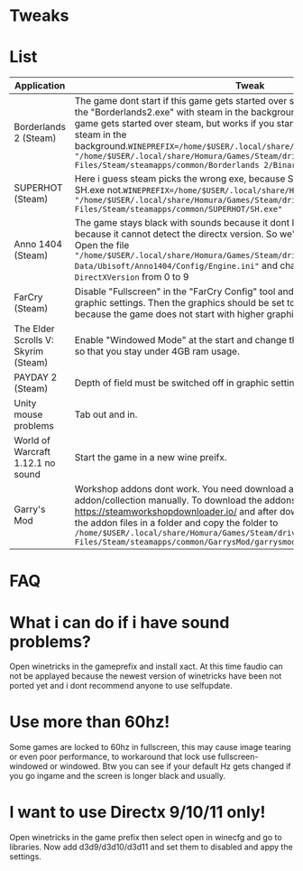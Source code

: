 # Tweaks


# List
Application | Tweak
------------ | -------------
 Borderlands 2 (Steam) | The game dont start if this game gets started over steam, but works if you start the "Borderlands2.exe" with steam in the background. The game dont start if this game gets started over steam, but works if you start the "Borderlands2.exe" with steam in the background.`WINEPREFIX=/home/$USER/.local/share/Homura/Games/Steam wine "/home/$USER/.local/share/Homura/Games/Steam/drive_c/Program Files/Steam/steamapps/common/Borderlands 2/Binaries/Win32/Borderlands2.exe"`
SUPERHOT (Steam) | Here i guess steam picks the wrong exe, because SUPERHOT.exe crashs but SH.exe not.`WINEPREFIX=/home/$USER/.local/share/Homura/Games/Steam wine "/home/$USER/.local/share/Homura/Games/Steam/drive_c/Program Files/Steam/steamapps/common/SUPERHOT/SH.exe"`
Anno 1404 (Steam) |The game stays black with sounds because it dont know how to render something because it cannot detect the directx version. So we'll have to set it ourselves. Open the file `"/home/$USER/.local/share/Homura/Games/Steam/drive_c/users/$USER/Application Data/Ubisoft/Anno1404/Config/Engine.ini"` and change the setting `DirectXVersion` from 0 to 9
FarCry (Steam) | Disable "Fullscreen" in the "FarCry Config" tool and let automatically detect the graphic settings. Then the graphics should be set to the worst, this is also correct because the game does not start with higher graphics settings.
The Elder Scrolls V: Skyrim (Steam) | Enable "Windowed Mode" at the start and change the graphic settings to very low so that you stay under 4GB ram usage.
PAYDAY 2 (Steam) | Depth of field must be switched off in graphic settings to avoid graphic errors.
Unity mouse problems | Tab out and in.
World of Warcraft 1.12.1 no sound | Start the game in a new wine preifx.
Garry's Mod | Workshop addons dont work. You need download and install your workshop addon/collection manually. To download the addons visit https://steamworkshopdownloader.io/ and after downloading your addon, copy the addon files in a folder and copy the folder to `/home/$USER/.local/share/Homura/Games/Steam/drive_c/Program Files/Steam/steamapps/common/GarrysMod/garrysmod/addons/`

# FAQ

# What i can do if i have sound problems?

Open winetricks in the gameprefix and install xact. At this time faudio can not be applayed because the newest version of winetricks have been not ported yet and i dont recommend anyone to use selfupdate.

# Use more than 60hz!

Some games are locked to 60hz in fullscreen, this may cause image tearing or even poor performance, to workaround that lock use fullscreen-windowed or windowed. Btw you can see if your default Hz gets changed if you go ingame and the screen is longer black and usually.

# I want to use Directx 9/10/11 only!

Open winetricks in the game prefix then select open in winecfg and go to libraries. Now add d3d9/d3d10/d3d11 and set them to disabled and appy the settings.
